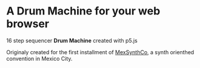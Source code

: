 # A Drum Machine for your web browser 
16 step sequencer **Drum Machine** created with p5.js

Originaly created for the first installment of [MexSynthCo](https://mexsynthco.com/), a synth orienthed convention in Mexico City.


